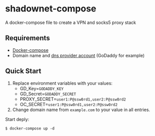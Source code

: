 # shadownet-compose
A docker-compose file to create a VPN and socks5 proxy stack

Requirements
------------
- [Docker-compose](https://docs.docker.com/compose/install/) 
- Domain name and [dns provider account](https://github.com/Neilpang/acme.sh/wiki/dnsapi) (GoDaddy for example)

Quick Start
-----------
1) Replace environment variables with your values:
    - GD_Key=`GODADDY_KEY`
    - GD_Secret=`GODADDY_SECRET`
    - PROXY_SECRET=`user1:P@ssw0rd1,user2:P@ssw0rd2`
    - OC_SECRET=`user1:P@ssw0rd1,user2:P@ssw0rd2`
2) Change domain name from `example.com` to your value in all entries.

Start deply:
```
$ docker-compose up -d
```
